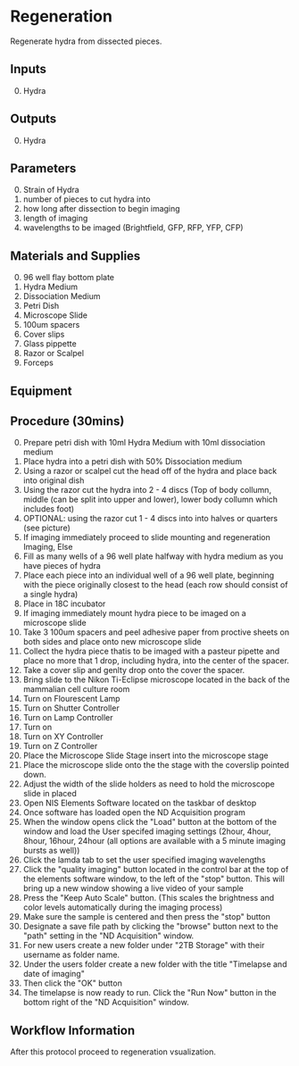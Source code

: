 Regeneration
===
Regenerate hydra from dissected pieces.

Inputs
---
0. Hydra 

Outputs
---
0. Hydra 

Parameters
---
0. Strain of Hydra
0. number of pieces to cut hydra into
0. how long after dissection to begin imaging 
0. length of imaging 
0. wavelengths to be imaged (Brightfield, GFP, RFP, YFP, CFP)

Materials and Supplies
---
0. 96 well flay bottom plate
0. Hydra Medium
0. Dissociation Medium
0. Petri Dish
0. Microscope Slide 
0. 100um spacers 
0. Cover slips
0. Glass pippette 
0. Razor or Scalpel
0. Forceps

Equipment
---

Procedure (30mins)
---
0. Prepare petri dish with 10ml Hydra Medium with 10ml dissociation medium 
0. Place hydra into a petri dish with 50% Dissociation medium
0. Using a razor or scalpel cut the head off of the hydra and place back into original dish
0. Using the razor cut the hydra into 2 - 4 discs (Top of body collumn, middle (can be split into upper and lower), lower body collumn which includes foot)
0. OPTIONAL: using the razor cut 1 - 4 discs into into halves or quarters (see picture)
0. If imaging immediately proceed to slide mounting and regeneration Imaging, Else 
0. Fill as many wells of a 96 well plate halfway with hydra medium as you have pieces of hydra
0. Place each piece into an individual well of a 96 well plate, beginning with the piece originally closest to the head (each row should consist of a single hydra)
0. Place in 18C incubator
0. If imaging immediately mount hydra piece to be imaged on a microscope slide
0. Take 3 100um spacers and peel adhesive paper from proctive sheets on both sides and place onto new microscope slide
0. Collect the hydra piece thatis to be imaged with a pasteur pipette and place no more that 1 drop, including hydra, into the center of the spacer.
0. Take a cover slip and genlty drop onto the cover the spacer. 
0. Bring slide to the Nikon Ti-Eclipse microscope located in the back of the mammalian cell culture room 
0. Turn on Flourescent Lamp
0. Turn on Shutter Controller 
0. Turn on Lamp Controller
0. Turn on 
0. Turn on XY Controller
0. Turn on Z Controller
0. Place the Microscope Slide Stage insert into the microscope stage 
0. Place the microscope slide onto the the stage with the coverslip pointed down.
0. Adjust the width of the slide holders as need to hold the microscope slide in placed
0. Open NIS Elements Software located on the taskbar of desktop
0. Once software has loaded open the ND Acquisition program
0. When the window opens click the "Load" button at the bottom of the window and load the User specifed imaging settings (2hour, 4hour, 8hour, 16hour, 24hour (all options are available with a 5 minute imaging bursts as well))
0. Click the lamda tab to set the user specified imaging wavelengths 
0. Click the "quality imaging" button located in the control bar at the top of the elements software window, to the left of the "stop" button. This will bring up a new window showing a live video of your sample
0. Press the "Keep Auto Scale" button. (This scales the brightness and color levels automatically during the imaging process)
0. Make sure the sample is centered and then press the "stop" button
0. Designate a save file path by clicking the "browse" button next to the "path" setting in the "ND Acquisition" window.
0. For new users create a new folder under "2TB Storage" with their username as folder name.
0. Under the users folder create a new folder with the title "Timelapse and date of imaging"
0. Then click the "OK" button
0. The timelapse is now ready to run. Click the "Run Now" button in the bottom right of the "ND Acquisition" window.


Workflow Information
---
After this protocol proceed to regeneration vsualization.


